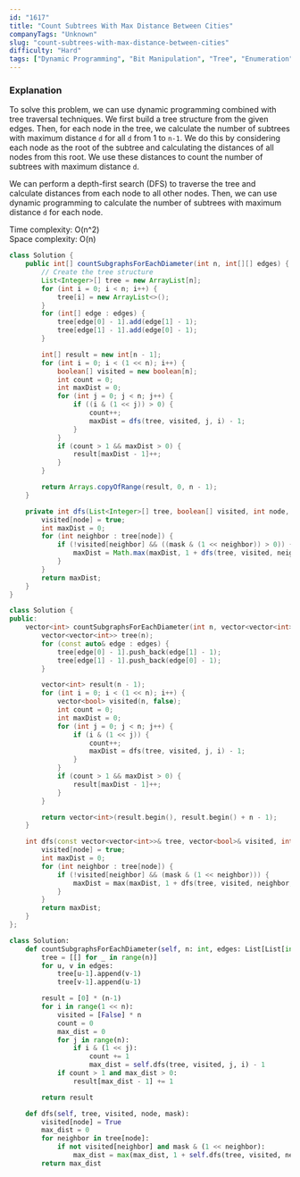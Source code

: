 ```yaml
---
id: "1617"
title: "Count Subtrees With Max Distance Between Cities"
companyTags: "Unknown"
slug: "count-subtrees-with-max-distance-between-cities"
difficulty: "Hard"
tags: ["Dynamic Programming", "Bit Manipulation", "Tree", "Enumeration", "Bitmask"]
---
```


### Explanation

To solve this problem, we can use dynamic programming combined with tree traversal techniques. We first build a tree structure from the given edges. Then, for each node in the tree, we calculate the number of subtrees with maximum distance `d` for all `d` from 1 to `n-1`. We do this by considering each node as the root of the subtree and calculating the distances of all nodes from this root. We use these distances to count the number of subtrees with maximum distance `d`.

We can perform a depth-first search (DFS) to traverse the tree and calculate distances from each node to all other nodes. Then, we can use dynamic programming to calculate the number of subtrees with maximum distance `d` for each node.

Time complexity: O(n^2)  
Space complexity: O(n)
```java
class Solution {
    public int[] countSubgraphsForEachDiameter(int n, int[][] edges) {
        // Create the tree structure
        List<Integer>[] tree = new ArrayList[n];
        for (int i = 0; i < n; i++) {
            tree[i] = new ArrayList<>();
        }
        for (int[] edge : edges) {
            tree[edge[0] - 1].add(edge[1] - 1);
            tree[edge[1] - 1].add(edge[0] - 1);
        }

        int[] result = new int[n - 1];
        for (int i = 0; i < (1 << n); i++) {
            boolean[] visited = new boolean[n];
            int count = 0;
            int maxDist = 0;
            for (int j = 0; j < n; j++) {
                if ((i & (1 << j)) > 0) {
                    count++;
                    maxDist = dfs(tree, visited, j, i) - 1;
                }
            }
            if (count > 1 && maxDist > 0) {
                result[maxDist - 1]++;
            }
        }

        return Arrays.copyOfRange(result, 0, n - 1);
    }

    private int dfs(List<Integer>[] tree, boolean[] visited, int node, int mask) {
        visited[node] = true;
        int maxDist = 0;
        for (int neighbor : tree[node]) {
            if (!visited[neighbor] && ((mask & (1 << neighbor)) > 0)) {
                maxDist = Math.max(maxDist, 1 + dfs(tree, visited, neighbor, mask));
            }
        }
        return maxDist;
    }
}
```

```cpp
class Solution {
public:
    vector<int> countSubgraphsForEachDiameter(int n, vector<vector<int>>& edges) {
        vector<vector<int>> tree(n);
        for (const auto& edge : edges) {
            tree[edge[0] - 1].push_back(edge[1] - 1);
            tree[edge[1] - 1].push_back(edge[0] - 1);
        }

        vector<int> result(n - 1);
        for (int i = 0; i < (1 << n); i++) {
            vector<bool> visited(n, false);
            int count = 0;
            int maxDist = 0;
            for (int j = 0; j < n; j++) {
                if (i & (1 << j)) {
                    count++;
                    maxDist = dfs(tree, visited, j, i) - 1;
                }
            }
            if (count > 1 && maxDist > 0) {
                result[maxDist - 1]++;
            }
        }

        return vector<int>(result.begin(), result.begin() + n - 1);
    }

    int dfs(const vector<vector<int>>& tree, vector<bool>& visited, int node, int mask) {
        visited[node] = true;
        int maxDist = 0;
        for (int neighbor : tree[node]) {
            if (!visited[neighbor] && (mask & (1 << neighbor))) {
                maxDist = max(maxDist, 1 + dfs(tree, visited, neighbor, mask));
            }
        }
        return maxDist;
    }
};
```

```python
class Solution:
    def countSubgraphsForEachDiameter(self, n: int, edges: List[List[int]]) -> List[int]:
        tree = [[] for _ in range(n)]
        for u, v in edges:
            tree[u-1].append(v-1)
            tree[v-1].append(u-1)

        result = [0] * (n-1)
        for i in range(1 << n):
            visited = [False] * n
            count = 0
            max_dist = 0
            for j in range(n):
                if i & (1 << j):
                    count += 1
                    max_dist = self.dfs(tree, visited, j, i) - 1
            if count > 1 and max_dist > 0:
                result[max_dist - 1] += 1

        return result

    def dfs(self, tree, visited, node, mask):
        visited[node] = True
        max_dist = 0
        for neighbor in tree[node]:
            if not visited[neighbor] and mask & (1 << neighbor):
                max_dist = max(max_dist, 1 + self.dfs(tree, visited, neighbor, mask))
        return max_dist
```